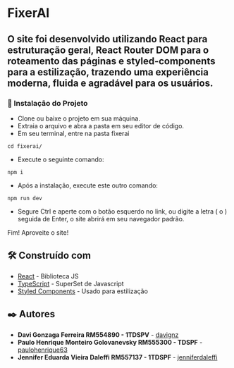 # FixerAI

## O site foi desenvolvido utilizando React para estruturação geral, React Router DOM para o roteamento das páginas e styled-components para a estilização, trazendo uma experiência moderna, fluida e agradável para os usuários.

### 🔧 Instalação do Projeto
* Clone ou baixe o projeto em sua máquina.
* Extraia o arquivo e abra a pasta em seu editor de código.
* Em seu terminal, entre na pasta fixerai
```
cd fixerai/
```
* Execute o seguinte comando:
```
npm i
```
* Após a instalação, execute este outro comando:
```
npm run dev
```
* Segure Ctrl e aperte com o botão esquerdo no link, ou digite a letra ( o ) seguida de Enter, o site abrirá em seu navegador padrão.

Fim! Aproveite o site!

## 🛠️ Construído com

* [React](https://react.dev/) - Biblioteca JS
* [TypeScript](https://www.typescriptlang.org/docs/) - SuperSet de Javascript
* [Styled Components](https://styled-components.com/) - Usado para estilização

## ✒️ Autores

* **Davi Gonzaga Ferreira RM554890 - 1TDSPV** - [davignz](https://github.com/davignz)
* **Paulo Henrique Monteiro Golovanevsky RM555300 - TDSPF** - [paulohenrique63](https://github.com/paulohenrique63)
* **Jennifer Eduarda Vieira Daleffi RM557137 - 1TDSPF** - [jenniferdaleffi](https://github.com/jenniferdaleffi)
